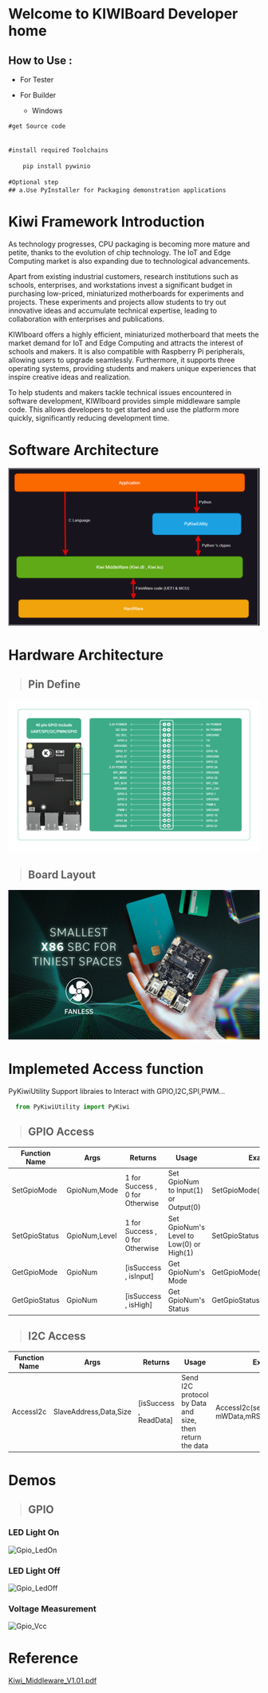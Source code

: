 # Welcome to KIWIBoard Developer home

## How to Use :

+ For Tester


+ For Builder
  + Windows
```
#get Source code

   
#install required Toolchains  
    
    pip install pywinio

#Optional step
## a.Use PyInstaller for Packaging demonstration applications 

```



# Kiwi Framework Introduction
As technology progresses, CPU packaging is becoming more mature and petite, thanks to the evolution of chip technology. The IoT and Edge Computing market is also expanding due to technological advancements.

Apart from existing industrial customers, research institutions such as schools, enterprises, and workstations invest a significant budget in purchasing low-priced, miniaturized motherboards for experiments and projects. These experiments and projects allow students to try out innovative ideas and accumulate technical expertise, leading to collaboration with enterprises and publications.

KIWIboard offers a highly efficient, miniaturized motherboard that meets the market demand for IoT and Edge Computing and attracts the interest of schools and makers. It is also compatible with Raspberry Pi peripherals, allowing users to upgrade seamlessly. Furthermore, it supports three operating systems, providing students and makers unique experiences that inspire creative ideas and realization.

To help students and makers tackle technical issues encountered in software development, KIWIboard provides simple middleware sample code. This allows developers to get started and use the platform more quickly, significantly reducing development time.


# Software Architecture
![SWArchitecture](Documentation/SWArchitecture.png)


# Hardware Architecture
>## Pin Define
![GPIO](Documentation/GPIO.jpg)

>## Board Layout
![image-1.png](Documentation/tiniest.jpg)

# Implemeted Access function
PyKiwiUtility Support libraies to Interact with GPIO,I2C,SPI,PWM...

```python
  from PyKiwiUtility import PyKiwi
```

>## GPIO Access

|Function Name| Args |Returns| Usage | Example|
|--|--|--|--|--|
|SetGpioMode | GpioNum,Mode | 1 for Success , 0 for Otherwise | Set GpioNum to Input(1) or Output(0) | SetGpioMode(GpioNum,Mode)|
|SetGpioStatus | GpioNum,Level | 1 for Success , 0 for Otherwise | Set GpioNum's Level to Low(0) or High(1) | SetGpioStatus(GpioNum,Level)|
|GetGpioMode | GpioNum | \[isSuccess , isInput\] | Get GpioNum's Mode  | GetGpioMode(GpioNum)|
|GetGpioStatus | GpioNum | \[isSuccess , isHigh\] | Get GpioNum's Status  | GetGpioStatus(GpioNum)|

>## I2C Access

|Function Name| Args |Returns| Usage | Example|
|--|--|--|--|--|
|AccessI2c | SlaveAddress,Data,Size | \[isSuccess , ReadData\] | Send I2C protocol by Data and size, then return the data  | AccessI2c(self._I2C_ADDRESS, mWData,mRSize)|

# Demos
>## GPIO
### LED Light On
![Gpio_LedOn](Documentaion/Gpio_LedOn.jpg)
### LED Light Off
![Gpio_LedOff](Documentaion/Gpio_LedOff.jpg)
### Voltage Measurement
![Gpio_Vcc](Documentaion/Gpio_Vcc.jpg)

# Reference

[Kiwi_Middleware_V1.01.pdf](Documentaion/Kiwi_Middleware_V1.01.pdf)
